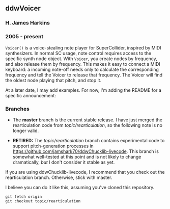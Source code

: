 ## ddwVoicer
### H. James Harkins
### 2005 - present

`Voicer()` is a voice-stealing note player for SuperCollider, inspired by MIDI synthesizers. In normal SC usage, note control requires access to the specific synth node object. With `Voicer`, you create nodes by frequency, and also release them by frequency. This makes it easy to connect a MIDI keyboard: a incoming note-off needs only to calculate the corresponding frequency and tell the Voicer to release that frequency. The Voicer will find the oldest node playing that pitch, and stop it.

At a later date, I may add examples. For now, I'm adding the README for a specific announcement:

### Branches

- The **master** branch is the current stable release. I have just merged the rearticulation code from *topic/rearticulation*, so the following note is no longer valid.

- **RETIRED:** The *topic/rearticulation* branch contains experimental code to support pitch-generation processes in https://github.com/jamshark70/ddwChucklib-livecode. This branch is somewhat well-tested at this point and is not likely to change dramatically, *but* I don't consider it stable as yet.

If you are using ddwChucklib-livecode, I recommend that you check out the rearticulation branch. Otherwise, stick with master.

I believe you can do it like this, assuming you've cloned this repository.

    git fetch origin
    git checkout topic/rearticulation
